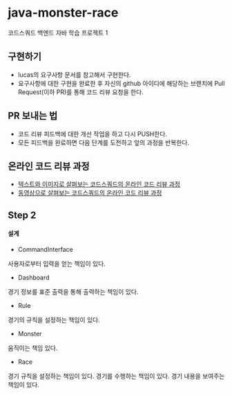 # java-monster-race

코드스쿼드 백엔드 자바 학습 프로젝트 1

## 구현하기

- lucas의 요구사항 문서를 참고해서 구현한다.
- 요구사항에 대한 구현을 완료한 후 자신의 github 아이디에 해당하는 브랜치에 Pull Request(이하 PR)를 통해 코드 리뷰 요청을 한다.

## PR 보내는 법

- 코드 리뷰 피드백에 대한 개선 작업을 하고 다시 PUSH한다.
- 모든 피드백을 완료하면 다음 단계를 도전하고 앞의 과정을 반복한다.

## 온라인 코드 리뷰 과정

- [텍스트와 이미지로 살펴보는 코드스쿼드의 온라인 코드 리뷰 과정](https://github.com/code-squad/codesquad-docs/blob/master/codereview/README.md)
- [동영상으로 살펴보는 코드스쿼드의 온라인 코드 리뷰 과정](https://youtu.be/a5c9ku-_fok)

## Step 2

#### 설계

- CommandInterface

사용자로부터 입력을 얻는 책임이 있다.

- Dashboard

경기 정보를 표준 출력을 통해 출력하는 책임이 있다.

- Rule

경기의 규칙을 설정하는 책임이 있다.

- Monster

움직이는 책임 있다.

- Race

경기 규칙을 설정하는 책임이 있다.
경기를 수행하는 책임이 있다.
경기 내용을 보여주는 책임이 있다.